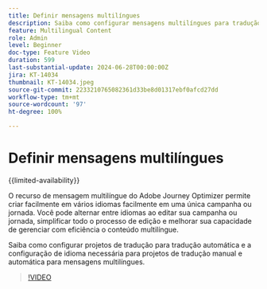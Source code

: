 ```yaml
---
title: Definir mensagens multilíngues
description: Saiba como configurar mensagens multilíngues para tradução manual e automática no Adobe Journey Optimizer.  
feature: Multilingual Content
role: Admin
level: Beginner
doc-type: Feature Video
duration: 599
last-substantial-update: 2024-06-28T00:00:00Z
jira: KT-14034
thumbnail: KT-14034.jpeg
source-git-commit: 2233210765082361d33be8d01317ebf0afcd27dd
workflow-type: tm+mt
source-wordcount: '97'
ht-degree: 100%

---
```



# Definir mensagens multilíngues

{{limited-availability}}

O recurso de mensagem multilíngue do Adobe Journey Optimizer permite criar facilmente em vários idiomas facilmente em uma única campanha ou jornada. Você pode alternar entre idiomas ao editar sua campanha ou jornada, simplificar todo o processo de edição e melhorar sua capacidade de gerenciar com eficiência o conteúdo multilíngue.

Saiba como configurar projetos de tradução para tradução automática e a configuração de idioma necessária para projetos de tradução manual e automática para mensagens multilíngues.
 
>[!VIDEO](https://video.tv.adobe.com/v/3430661/?learn=on)
